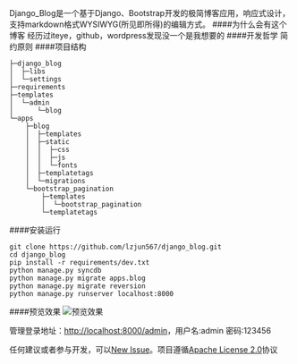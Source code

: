 Django_Blog是一个基于Django、Bootstrap开发的极简博客应用，响应式设计，支持markdown格式WYSIWYG(所见即所得)的编辑方式。
####为什么会有这个博客
经历过iteye，github，wordpress发现没一个是我想要的
####开发哲学
简约原则
####项目结构

    ├─django_blog
    │  ├─libs
    │  └─settings
    ├─requirements
    ├─templates
    │  └─admin
    │      └─blog
    └─apps
        ├─blog
        │  ├─templates
        │  ├─static
        │  │  ├─css
        │  │  ├─js
        │  │  └─fonts
        │  ├─templatetags
        │  └─migrations
        └─bootstrap_pagination
            ├─templates
            │  └─bootstrap_pagination
            └─templatetags

####安装运行

    git clone https://github.com/lzjun567/django_blog.git
    cd django_blog
    pip install -r requirements/dev.txt
    python manage.py syncdb
    python manage.py migrate apps.blog
    python manage.py migrate reversion
    python manage.py runserver localhost:8000

####预览效果 
![预览效果 ][1]

管理登录地址：[http://localhost:8000/admin](http://localhost:8000/admin)，用户名:admin   密码:123456  

任何建议或者参与开发，可以[New Issue](https://github.com/lzjun567/django_blog/issues)。项目遵循[Apache License 2.0](http://www.apache.org/licenses/LICENSE-2.0)协议  
 
  [1]: https://photos-2.dropbox.com/t/0/AACd5mYhFLs75kaWhp96onwOUxcVCZxF8zYA4Sw3OzGLjA/12/71722329/png/1024x768/3/1395331200/0/2/preview.png/y6NzGiPUvieoTm5bNtA6hsnM7Caeb44Dd7zrzOX36S0

